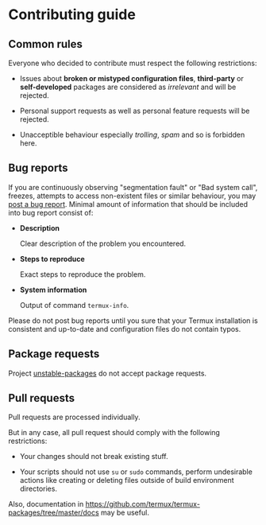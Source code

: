 # Contributing guide

## Common rules

Everyone who decided to contribute must respect the following restrictions:

 - Issues about **broken or mistyped configuration files**, **third-party**
   or **self-developed** packages are considered as *irrelevant* and will be
   rejected.

 - Personal support requests as well as personal feature requests will be
   rejected.
 
 - Unacceptible behaviour especially *trolling*, *spam* and so is forbidden
   here.

## Bug reports

If you are continuously observing "segmentation fault" or "Bad system call",
freezes, attempts to access non-existent files or similar behaviour, you
may [post a bug report](https://github.com/termux/unstable-packages/issues/new?template=bug_report.md).
Minimal amount of information that should be included into bug report consist of:

 - **Description**

   Clear description of the problem you encountered.

 - **Steps to reproduce**

   Exact steps to reproduce the problem.

 - **System information**

   Output of command `termux-info`.

Please do not post bug reports until you sure that your Termux installation
is consistent and up-to-date and configuration files do not contain typos.

## Package requests

Project [unstable-packages](https://github.com/termux/unstable-packages) do
not accept package requests.

## Pull requests

Pull requests are processed individually.

But in any case, all pull request should comply with the following restrictions:

 - Your changes should not break existing stuff.
 
 - Your scripts should not use `su` or `sudo` commands, perform undesirable actions
   like creating or deleting files outside of build environment directories.

Also, documentation in https://github.com/termux/termux-packages/tree/master/docs
may be useful.
